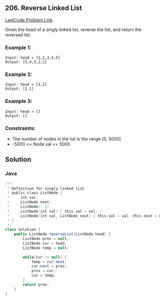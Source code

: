 ## 206. Reverse Linked List

[LeetCode Problem Link](https://leetcode.com/problems/reverse-linked-list/)

Given the head of a singly linked list, reverse the list, and return the reversed list.

### Example 1:
```
Input: head = [1,2,3,4,5]
Output: [5,4,3,2,1]
```

### Example 2:
```
Input: head = [1,2]
Output: [2,1]
```

### Example 3:
```
Input: head = []
Output: []
```

### Constraints:

* The number of nodes in the list is the range [0, 5000].
* -5000 <= Node.val <= 5000

## Solution 
### Java
```java
/**
 * Definition for singly-linked list.
 * public class ListNode {
 *     int val;
 *     ListNode next;
 *     ListNode() {}
 *     ListNode(int val) { this.val = val; }
 *     ListNode(int val, ListNode next) { this.val = val; this.next = next; }
 * }
 */
class Solution {
    public ListNode reverseList(ListNode head) {
        ListNode prev = null;
        ListNode cur = head;
        ListNode temp = null;
        
        while(cur != null) {
            temp = cur.next;
            cur.next = prev;
            prev = cur;
            cur = temp;
        }
        return prev;
    }
}
```